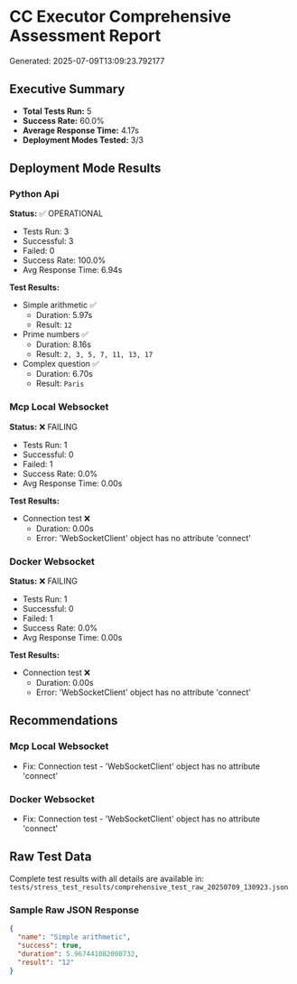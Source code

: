 # CC Executor Comprehensive Assessment Report
Generated: 2025-07-09T13:09:23.792177

## Executive Summary

- **Total Tests Run:** 5
- **Success Rate:** 60.0%
- **Average Response Time:** 4.17s
- **Deployment Modes Tested:** 3/3

## Deployment Mode Results

### Python Api

**Status:** ✅ OPERATIONAL

- Tests Run: 3
- Successful: 3
- Failed: 0
- Success Rate: 100.0%
- Avg Response Time: 6.94s

**Test Results:**

- Simple arithmetic ✅
  - Duration: 5.97s
  - Result: `12`
- Prime numbers ✅
  - Duration: 8.16s
  - Result: `2, 3, 5, 7, 11, 13, 17`
- Complex question ✅
  - Duration: 6.70s
  - Result: `Paris`

### Mcp Local Websocket

**Status:** ❌ FAILING

- Tests Run: 1
- Successful: 0
- Failed: 1
- Success Rate: 0.0%
- Avg Response Time: 0.00s

**Test Results:**

- Connection test ❌
  - Duration: 0.00s
  - Error: 'WebSocketClient' object has no attribute 'connect'

### Docker Websocket

**Status:** ❌ FAILING

- Tests Run: 1
- Successful: 0
- Failed: 1
- Success Rate: 0.0%
- Avg Response Time: 0.00s

**Test Results:**

- Connection test ❌
  - Duration: 0.00s
  - Error: 'WebSocketClient' object has no attribute 'connect'

## Recommendations

### Mcp Local Websocket
- Fix: Connection test - 'WebSocketClient' object has no attribute 'connect'

### Docker Websocket
- Fix: Connection test - 'WebSocketClient' object has no attribute 'connect'

## Raw Test Data

Complete test results with all details are available in:
`tests/stress_test_results/comprehensive_test_raw_20250709_130923.json`

### Sample Raw JSON Response

```json
{
  "name": "Simple arithmetic",
  "success": true,
  "duration": 5.967441082000732,
  "result": "12"
}
```
